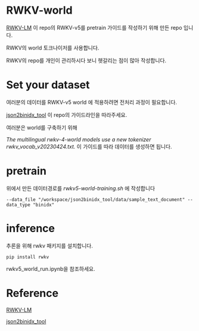 # RWKV-world

[RWKV-LM](https://github.com/BlinkDL/RWKV-LM/tree/main) 이 repo의 RWKV-v5를 pretrain 가이드를 작성하기 위해 만든 repo 입니다.

RWKV의 world 토크나이저를 사용합니다.

RWKV의 repo를 개인이 관리하시다 보니 헷갈리는 점이 많아 작성합니다.

# Set your dataset

여러분의 데이터를 RWKV-v5 world 에 적용하려면 전처리 과정이 필요합니다.

[json2binidx_tool](https://github.com/Abel2076/json2binidx_tool) 이 repo의 가이드라인을 따라주세요. 

여러분은 world를 구축하기 위해 

*The multilingual rwkv-4-world models use a new tokenizer rwkv_vocab_v20230424.txt.* 이 가이드를 따라 데이터를 생성하면 됩니다.

# pretrain

위에서 만든 데이터경로를 *rwkv5-world-training.sh* 에 작성합니다

```
--data_file "/workspace/json2binidx_tool/data/sample_text_document" --data_type "binidx"
```

# inference

추론을 위해 rwkv 패키지를 설치합니다.

```
pip install rwkv
```

rwkv5_world_run.ipynb을 참조하세요.

# Reference

[RWKV-LM](https://github.com/BlinkDL/RWKV-LM/tree/main)

[json2binidx_tool](https://github.com/Abel2076/json2binidx_tool)
